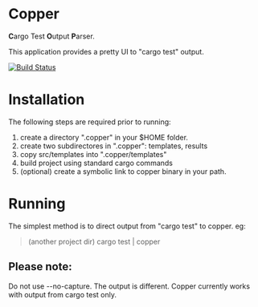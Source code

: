 # Copper
**C**argo Test **O**utput **P**arser.

This application provides a pretty UI to "cargo test" output. 

[![Build Status](https://travis-ci.org/mattraffel/copper.svg?branch=master)](https://travis-ci.org/mattraffel/copper)


# Installation
The following steps are required prior to running:
1) create a directory ".copper" in your $HOME folder.
2) create two subdirectores in ".copper": templates, results
3) copy src/templates into ".copper/templates"
4) build project using standard cargo commands
5) (optional) create a symbolic link to copper binary in your path.


# Running
The simplest method is to direct output from "cargo test" to copper. eg:
> (another project dir) cargo test | copper
## Please note: 
Do not use --no-capture.  The output is different. Copper currently works with output from cargo test only.
